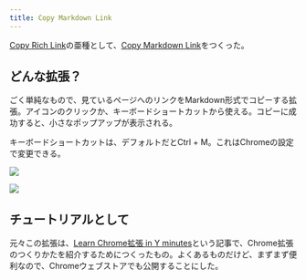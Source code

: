 ```yaml
---
title: Copy Markdown Link
---
```

[Copy Rich Link](https://chrome.google.com/webstore/detail/copy-rich-link/hikiamlgpdcabppakpmemaofmkgknpea)の亜種として、[Copy Markdown Link](https://chrome.google.com/webstore/detail/copy-markdown-link/gkceaaphhbeanfciglgpffnncfpipjpa)をつくった。

どんな拡張？
------

ごく単純なもので、見ているページへのリンクをMarkdown形式でコピーする拡張。アイコンのクリックか、キーボードショートカットから使える。コピーに成功すると、小さなポップアップが表示される。

キーボードショートカットは、デフォルトだとCtrl + M。これはChromeの設定で変更できる。

![](https://lh4.googleusercontent.com/MkchTiL7e1lv0654xHawy4k7d0jVe9R-Ejs-LMzJvwnhiYcZeMLntRFObn4k3-7perzJc1WacVQKar0skpPz8lrLl8DY9HdDvnoHscfCl93KppQo6xIaU0PPxFECRcQf8hXdZAe1LNFejm93Ax04dufKbpQJf5p-uE0LWXd9FzcfEa87QipWyNDtQyLm)

![](https://lh4.googleusercontent.com/c9bQ342uPfEzlPy59X6cC_YFC40EiAoaX7tO7HcVwgQJptfawCStU29t9SU57kTIKPgy_llvgzCoOUOjbCLjUTvDB-PlzVRWZPtNJ81nVfNs1AXkPGK91rRtHl38jT6XXQZK7Ws40j53GynY1qLoZWwH7kjT-39xWuCTvQb4shkAuvDo7u73ecG5cM39)

チュートリアルとして
----------

元々この拡張は、[Learn Chrome拡張 in Y minutes](https://r7kamura.com/articles/2022-05-18-learn-chrome-extention-in-y-minutes)という記事で、Chrome拡張のつくりかたを紹介するためにつくったもの。よくあるものだけど、まずまず便利なので、Chromeウェブストアでも公開することにした。
